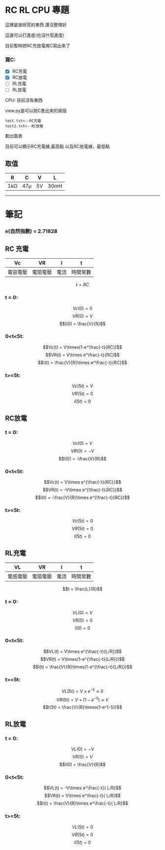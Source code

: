 # RC RL CPU 專題

這裡是放研究的東西
還沒整理好

這邊可以打進度(也沒什麼進度)

目前暫時把RC充放電用C寫出來了

 ### 寫C:

- [x] RC充電
- [x] RC放電
- [ ] RL充電
- [ ] RL放電

CPU:
目前沒有東西


view.py是可以把C產出來的兩個
    
    test.txt<--RC充電
    test2.txt<--RC放電

劃出圖表

目前可以顯示RC充電線,最高點
以及RC放電線，最低點

## 取值

| R  | C  | V  | L |
|:--:|:--:|:--:|:--:|
| 1kΩ | 47μ| 5V | 30mH|


* * *
筆記
===
### e(自然指數) = 2.71828

RC 充電
---



| Vc | VR | I | t |
|:--:|:--:|:--:|:--:|
|電容電壓|電阻電壓|電流|時間常數

$$t=RC$$

### **t = 0:**
$$Vc(0) = 0$$
$$VR(0) = V$$
$$I(0) = \frac{V}{R}$$
### **0<t<5t:**
$$Vc(t) = V\times(1-e^\frac{-t}{RC})$$
$$VR(t) = V\times e^\frac{-t}{RC}$$
$$I(t) = \frac{V}{R}\times e^\frac{-t}{RC}$$
### **t>=5t:**
$$Vc(5t) = V$$
$$VR(5t) = 0$$
$$I(5t)  = 0$$
    

## RC放電

### **t = 0:**
$$Vc(0) = V$$
$$VR(0) = -V$$
$$I(0)  = -\frac{V}{R}$$
    

### **0<t<5t:**
$$Vc(t) = V\times e^{\frac{-t}{RC}}$$
$$VR(t) = -V\times e^{\frac{-t}{RC}}$$
$$I(t) = -\frac{V}{R}\times e^{\frac{-t}{RC}}$$

### **t>=5t:**
$$Vc(5t) = 0$$
$$VR(5t) = 0$$
$$I(5t)  = 0$$
## RL充電



| VL | VR | I | t |
|:--:|:--:|:--:|:--:|
| 電感電壓 |電阻電壓|電流|時間常數|

$$t = \frac{L}{R}$$

### **t = 0:**
$$VL(0) = V$$
$$VR(0) = 0$$
$$I(0) = 0$$
### **0<t<5t:**
$$VL(t) = V\times e^{\frac{-t}{L/R}}$$
$$VR(t) = V\times(1-e^{\frac{-t}{L/R}})$$
$$I(t) = \frac{V}{R}\times(1-e^{\frac{-t}{L/R}})$$
### **t>=5t:**
$$VL(5t) = V \times e^{-5} \approx 0$$
$$VR(5t) = V \times (1-e^{-5}) \approx V$$
$$I(5t) = \frac{V}{R}\times(1-e^{-5})$$
## RL放電

### **t = 0:**
$$VL(0) = -V$$
$$VR(0) = V$$
$$I(0)  = \frac{V}{R}$$

### **0<t<5t:**
$$VL(t) = -V\times e^\frac{-t}{ L/R}$$ 
$$VR(t) = V\times e^\frac{-t}{ L/R}$$ 
$$I(t)  = \frac{V}{R}\times e^\frac{-t}{ L/R}$$
    
### **t>=5t:**
$$VL(5t) = 0$$
$$VR(5t) = 0$$
$$ I(5t) = 0 $$

